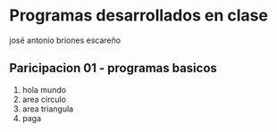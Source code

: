# Programas desarrollados en clase

josé antonio briones escareño


## Paricipacion 01 - programas basicos
1. hola mundo
2. area circulo
3. area triangula
4. paga